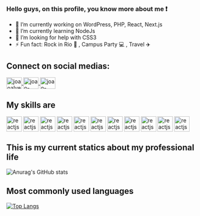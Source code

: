 ### Hello guys, on this profile, you know more about me ❗

<!--
**joaoalvescs/joaoalvescs** is a ✨ _special_ ✨ repository because its `README.md` (this file) appears on your GitHub profile.

Here are some ideas to get you started:
-->
- 🔭 I’m currently working on WordPress, PHP, React, Next.js
- 🌱 I’m currently learning NodeJs
- 🤔 I’m looking for help with CSS3
- ⚡ Fun fact: Rock in Rio 🎸 , Campus Party 💻 , Travel ✈️

## Connect on social medias:


<a href="https://www.linkedin.com/in/joaoalvescs/" target="_blank">
<img align="center" alt="joaoalves-LinkedIn" height="30" width="40" src="https://cdn.jsdelivr.net/gh/devicons/devicon/icons/linkedin/linkedin-original.svg" style="max-width:100%;">
</a>
<a href="twitter.com/joaoalvescs" target="_blank">
<img align="center" alt="joao-twitter" height="30" width="40" src="https://cdn.jsdelivr.net/gh/devicons/devicon/icons/twitter/twitter-original.svg" style="max-width:100%;">
</a>
<a href="fb.com/joaoalves.cs" target="_blank">
<img align="center" alt="joao-facebook" height="30" width="40" src="https://cdn.jsdelivr.net/gh/devicons/devicon/icons/facebook/facebook-original.svg" style="max-width:100%;">
</a>

## My skills are

<img align="center" alt="reactjs" height="40" width="40" src="https://cdn.jsdelivr.net/gh/devicons/devicon/icons/react/react-original.svg" style="max-width:100%;"></img>
<img align="center" alt="reactjs" height="40" width="40" src="https://cdn.jsdelivr.net/gh/devicons/devicon/icons/figma/figma-original.svg" style="max-width:100%;"></img>
<img align="center" alt="reactjs" height="40" width="40" src="https://cdn.jsdelivr.net/gh/devicons/devicon/icons/photoshop/photoshop-line.svg" style="max-width:100%;"></img>
<img align="center" alt="reactjs" height="40" width="40" src="https://cdn.jsdelivr.net/gh/devicons/devicon/icons/html5/html5-original.svg" style="max-width:100%;"></img>
<img align="center" alt="reactjs" height="40" width="40" src="https://cdn.jsdelivr.net/gh/devicons/devicon/icons/css3/css3-original.svg" style="max-width:100%;"></img>
<img align="center" alt="reactjs" height="40" width="40" src="https://cdn.jsdelivr.net/gh/devicons/devicon/icons/typescript/typescript-original.svg" style="max-width:100%;"></img>
<img align="center" alt="reactjs" height="40" width="40" src="https://cdn.jsdelivr.net/gh/devicons/devicon/icons/php/php-original.svg" style="max-width:100%;"></img>
<img align="center" alt="reactjs" height="40" width="40" src="https://cdn.jsdelivr.net/gh/devicons/devicon/icons/wordpress/wordpress-plain.svg" style="max-width:100%;"></img>
<img align="center" alt="reactjs" height="40" width="40" src="https://cdn.jsdelivr.net/gh/devicons/devicon/icons/nextjs/nextjs-original-wordmark.svg" style="max-width:100%;"></img>
<img align="center" alt="reactjs" height="40" width="40" src="https://cdn.jsdelivr.net/gh/devicons/devicon/icons/mysql/mysql-original.svg" style="max-width:100%;"></img>
<img align="center" alt="reactjs" height="40" width="40" src="https://cdn.jsdelivr.net/gh/devicons/devicon/icons/bootstrap/bootstrap-plain.svg" style="max-width:100%;"></img>

## This is my current statics about my professional life

![Anurag's GitHub stats](https://github-readme-stats.vercel.app/api?username=joaoalvescs&show_icons=true&theme=dracula)



## Most commonly used languages
[![Top Langs](https://github-readme-stats.vercel.app/api/top-langs/?username=joaoalvescs&layout=compact)](https://github.com/IgorTerriaga/github-readme-stats)







